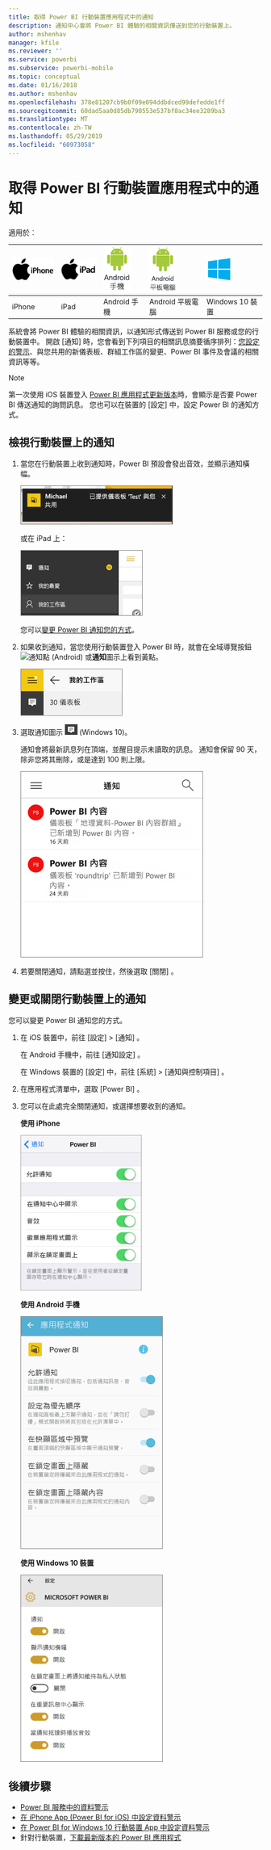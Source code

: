 ```yaml
---
title: 取得 Power BI 行動裝置應用程式中的通知
description: 通知中心會將 Power BI 體驗的相關資訊傳送到您的行動裝置上。
author: mshenhav
manager: kfile
ms.reviewer: ''
ms.service: powerbi
ms.subservice: powerbi-mobile
ms.topic: conceptual
ms.date: 01/16/2018
ms.author: mshenhav
ms.openlocfilehash: 378e81207cb9b0f09e094ddbdced99defedde1ff
ms.sourcegitcommit: 60dad5aa0d85db790553e537bf8ac34ee3289ba3
ms.translationtype: MT
ms.contentlocale: zh-TW
ms.lasthandoff: 05/29/2019
ms.locfileid: "60973058"
---
```

# <a name="get-notifications-in-the-power-bi-mobile-apps"></a>取得 Power BI 行動裝置應用程式中的通知
適用於︰

| ![iPhone](./media/mobile-apps-notification-center/iphone-logo-50-px.png) | ![iPad](./media/mobile-apps-notification-center/ipad-logo-50-px.png) | ![Android 手機](./media/mobile-apps-notification-center/android-phone-logo-50-px.png) | ![Android 平板電腦](./media/mobile-apps-notification-center/android-tablet-logo-50-px.png) | ![Windows 10](./media/mobile-apps-notification-center/win-10-logo-50-px.png) |
|:--- |:--- |:--- |:--- |:--- |
| iPhone |iPad |Android 手機 |Android 平板電腦 |Windows 10 裝置 |

系統會將 Power BI 體驗的相關資訊，以通知形式傳送到 Power BI 服務或您的行動裝置中。 開啟 [通知] 時，您會看到下列項目的相關訊息摘要循序排列：[您設定的警示](mobile-set-data-alerts-in-the-mobile-apps.md)、與您共用的新儀表板、群組工作區的變更、Power BI 事件及會議的相關資訊等等。

> [!NOTE]
> 第一次使用 iOS 裝置登入 [Power BI 應用程式更新版本](https://powerbi.microsoft.com/mobile/)時，會顯示是否要 Power BI 傳送通知的詢問訊息。 您也可以在裝置的 [設定]  中，設定 Power BI 的通知方式。 
> 
> 

## <a name="view-notifications-on-your-mobile-device"></a>檢視行動裝置上的通知
1. 當您在行動裝置上收到通知時，Power BI 預設會發出音效，並顯示通知橫幅。
   
   ![通知橫幅](./media/mobile-apps-notification-center/power-bi-mobile-notification-banner.png)
   
   或在 iPad 上：
   
   ![通知](./media/mobile-apps-notification-center/power-bi-ipad-notifications.png)
   
   您可以[變更 Power BI 通知您的方式](mobile-apps-notification-center.md#change-or-turn-off-notifications-on-your-mobile-device)。
2. 如果收到通知，當您使用行動裝置登入 Power BI 時，就會在全域導覽按鈕 ![通知點](./media/mobile-apps-notification-center/power-bi-android-menu-notifications-icon.png) (Android) 或**通知**圖示上看到黃點。 
   
   ![通知點](./media/mobile-apps-notification-center/power-bi-windows-10-notifications.png)
3. 選取通知圖示 ![通知圖示](./media/mobile-apps-notification-center/power-bi-windows-10-notification-icon.png) (Windows 10)。
   
    通知會將最新訊息列在頂端，並醒目提示未讀取的訊息。 通知會保留 90 天，除非您將其刪除，或是達到 100 則上限。
   
   ![iOS 通知清單](./media/mobile-apps-notification-center/power-bi-iphone-notifications-list.png)
4. 若要關閉通知，請點選並按住，然後選取 [關閉]  。

## <a name="change-or-turn-off-notifications-on-your-mobile-device"></a>變更或關閉行動裝置上的通知
您可以變更 Power BI 通知您的方式。

1. 在 iOS 裝置中，前往 [設定]   > [通知]  。 
   
    在 Android 手機中，前往 [通知設定]  。
   
    在 Windows 裝置的 [設定]  中，前往 [系統]   > [通知與控制項目]  。
2. 在應用程式清單中，選取 [Power BI]  。 
3. 您可以在此處完全關閉通知，或選擇想要收到的通知。
   
    **使用 iPhone**
   
    ![選擇 [通知]](./media/mobile-apps-notification-center/power-bi-notifications-iphone-settings.png)
   
    **使用 Android 手機**
   
    ![選擇 [通知]](./media/mobile-apps-notification-center/power-bi-notifications-android-settings.png)

    **使用 Windows 10 裝置**

    ![選擇 [通知]](./media/mobile-apps-notification-center/power-bi-notifications-windows10-settings.png)

## <a name="next-steps"></a>後續步驟
* [Power BI 服務中的資料警示](../../service-set-data-alerts.md)
* [在 iPhone App (Power BI for iOS) 中設定資料警示](mobile-set-data-alerts-in-the-mobile-apps.md)
* [在 Power BI for Windows 10 行動裝置 App 中設定資料警示](mobile-set-data-alerts-in-the-mobile-apps.md)
* 針對行動裝置，[下載最新版本的 Power BI 應用程式](https://powerbi.microsoft.com/mobile/)


